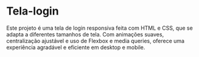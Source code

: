# Tela-login
Este projeto é uma tela de login responsiva feita com HTML e CSS, que se adapta a diferentes tamanhos de tela. Com animações suaves, centralização ajustável e uso de Flexbox e media queries, oferece uma experiência agradável e eficiente em desktop e mobile.

